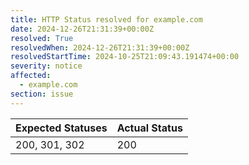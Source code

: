 ```yaml
---
title: HTTP Status resolved for example.com
date: 2024-12-26T21:31:39+00:00Z
resolved: True
resolvedWhen: 2024-12-26T21:31:39+00:00Z
resolvedStartTime: 2024-10-25T21:09:43.191474+00:00
severity: notice
affected:
  - example.com
section: issue
---
```


| Expected Statuses | Actual Status  |
|-------------------|----------------|
| 200, 301, 302 | 200 |

